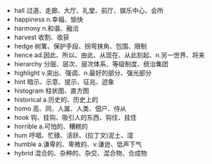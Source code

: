 - hall 过道、走廊、大厅、礼堂、前厅、娱乐中心、会所
- happiness n.幸福、愉快
- harmony n.和谐、融洽
- harvest 收割、收获
- hedge 树篱、保护手段、拐弯抹角、包围、限制
- hence ad.因此、所以、由此、从现在、从此刻起、n.另一世界、将来
- hierarchy 分层、层次、层次体系、等级制度、统治集团
- highlight v.突出、强调、n.最好的部分、强光部分
- hint 暗示、示意、提示、征兆、迹象
- histogram 柱状图、直方图
- historical a.历史的、历史上的
- homo 高、同、人属、人类、佃户、侍从
- hook 钩、挂钩、吸引人的东西、钩住、挂住
- horrible a.可怕的、糟糕的
- hum 哼唱、忙碌、活跃、(拉丁文)泥土、湿
- humble a.谦卑的、卑微的、v.谦逊、低声下气
- hybrid 混合的、杂种的、杂交、混合物、合成物
